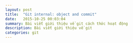 ```yaml
---
layout: post
title:  "Git internal: object and commit"
date:   2015-10-25 00:03:04
summary: Bài viết giới thiệu về git cách thức hoạt động
description: Bài viết giới thiệu về git
categories: git
---
```

